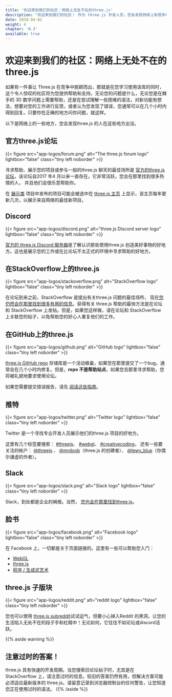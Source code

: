 ```yaml
---
title: '欢迎来到我们的社区：网络上无处不在的three.js'
description: "欢迎来到我们的社区！ 作为 three.js 开发人员，您会发现网络上有很多地方可以获取帮助、展示您的工作并结识充满热情和志趣相投的人。 让我向您介绍一些最好的。"
date: 2018-04-02
weight: 4
chapter: '0.3'
available: true
---
```


# 欢迎来到我们的社区：网络上无处不在的three.js

如果有一件事让 Three.js 在竞争中脱颖而出，那就是在您学习使用该库的同时，这个令人惊叹的社区将为您提供帮助和支持。无论您的问题是什么，无论您是在棘手的 3D 数学问题上需要帮助，还是在尝试理解一些困难的语法，对新功能有想法，想要对您的工作进行反馈，或者认为您发现了错误，您通常可以在几个小时内得到回复。只要你在正确的地方问你问题，就这样。

以下是网络上的一些地方，您会发现three.js 的人在这些地方出没。

## 官方three.js论坛

{{< figure src="app-logos/forum.png" alt="The three.js forum logo" lightbox="false" class="tiny left noborder" >}}

寻求帮助、展示您的项目或参与一般的three.js 聊天的最佳场所是 [官方的three.js 论坛](https://discourse.threejs.org/)，该论坛自2017 年4 月以来一直存在。它非常活跃，您会在那里找到很多热情的人， 并且他们会很乐意帮助你。

在 [展示类](https://discourse.threejs.org/c/showcase/) 项目中发布的项目可能会被选中在 [three.js 主页](https://threejs.org/) 上显示，该主页每年更新几次，以展示来自网络的最佳新项目。

## Discord

{{< figure src="app-logos/discord.png" alt="three.js Discord server logo" lightbox="false" class="tiny left noborder" >}}

[官方的 three.js Discord 服务器](https://discordapp.com/invite/jYMz4sX)是了解认识那些使用three.js 创造美好事物的好地方。这也是展示您的工作或在比论坛不太正式的环境中寻求帮助的好地方。

## 在StackOverflow上的three.js

{{< figure src="app-logos/stackoverflow.png" alt="StackOverflow logo" lightbox="false" class="tiny left noborder" >}}

在论坛到来之前，StackOverflow 是提出有关three.js 问题的最佳场所， 现在[您仍然会在那里找到很多有用的信息](https://stackoverflow.com/questions/tagged/three.js?sort=votes)。获得有关 three.js 帮助的最快方法是在论坛和 StackOverflow 上发帖。但是，如果您这样做，请在论坛和 StackOverflow 上关联您的帖子，以免帮助您的好心人重复他们的工作。

## 在GitHub上的three.js

{{< figure src="app-logos/github.png" alt="GitHub logo" lightbox="false" class="tiny left noborder" >}}

[three.js GitHub repo](https://github.com/mrdoob/three.js) 存储库是一个活动蜂巢，如果您在那里提交了一个bug，通常会在几个小时内修复。但是，**repo 不是帮助站点**，如果您去那里寻求帮助，您将被礼貌地要求使用论坛。

如果您需要提交错误报告，请先 [阅读这些指南](https://github.com/mrdoob/three.js/issues/new)。

## 推特

{{< figure src="app-logos/twitter.png" alt="Twitter logo" lightbox="false" class="tiny left noborder" >}}

Twitter 是一个寻找专业开发人员展示他们的three.js 项目的好地方。

这里有几个标签要搜索： [#threejs](https://twitter.com/search?q=threejs)、 [#webgl](https://twitter.com/search?q=webgl)、 [#creativecoding](https://twitter.com/search?q=creativecoding)， 还有一些要关注的帐户： [@threejs](https://twitter.com/threejs) 、 [@mrdoob](https://twitter.com/mrdoob)（three.js 的创建者）、 [@lewy_blue](https://twitter.com/lewy_blue)（你偶尔谦虚的作者）。

## Slack

{{< figure src="app-logos/slack.png" alt="Slack logo" lightbox="false" class="tiny left noborder" >}}

Slack，到处都是企业的祸根。当然， [您也会在那里找到three.js](https://threejs.slack.com/join/shared_invite/enQtMzYxMzczODM2OTgxLTQ1YmY4YTQxOTFjNDAzYmQ4NjU2YzRhNzliY2RiNDEyYjU2MjhhODgyYWQ5Y2MyZTU3MWNkOGVmOGRhOTQzYTk#/)。

## 脸书

{{< figure src="app-logos/facebook.png" alt="Facebook logo" lightbox="false" class="tiny left noborder" >}}

在 Facebook 上，一切都是关于页面链接的。这里有一些可以帮助您入门：

- [WebGL](https://www.facebook.com/groups/webgl/)
- [three.js](https://www.facebook.com/groups/threejs)
- [程序 / 生成式艺术](https://www.facebook.com/groups/procgenart/)

## three.js 子版块

{{< figure src="app-logos/reddit.png" alt="reddit logo" lightbox="false" class="tiny left noborder" >}}

您也可以使用 [three.js subreddit](https://www.reddit.com/r/threejs)试试运气，但要小心掉入Reddit 的黑洞，让您的生活陷入无处不在的段子手和杠精中！无论如何，它往往不如论坛或discord活跃。

{{% aside warning %}}

## 注意过时的答案！

three.js 具有快速的开发周期。当您搜索旧论坛帖子时，尤其是在 StackOverflow 上，请注意过时的信息。较旧的答案仍然有用，但解决方案可能必须适应最新版本的 three.js。请留意记录到浏览器控制台的任何警告，让您知道您正在使用过时的语法。
{{% /aside %}}
